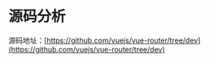 # 源码分析



源码地址：[https://github.com/vuejs/vue-router/tree/dev](https://github.com/vuejs/vue-router/tree/dev)
